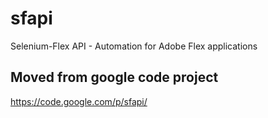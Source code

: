 # sfapi
Selenium-Flex API - Automation for Adobe Flex applications

## Moved from google code project
https://code.google.com/p/sfapi/
